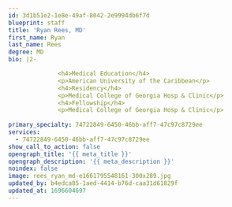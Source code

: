 ```yaml
---
id: 3d1b51e2-1e8e-49af-8042-2e9994db6f7d
blueprint: staff
title: 'Ryan Rees, MD'
first_name: Ryan
last_name: Rees
degree: MD
bio: |2-

              <h4>Medical Education</h4>
              <p>American University of the Caribbean</p>
              <h4>Residency</h4>
              <p>Medical College of Georgia Hosp & Clinic</p>
              <h4>Fellowship</h4>
              <p>Medical College of Georgia Hosp & Clinic</p>
          
primary_specialty: 74722849-6450-46bb-aff7-47c97c8729ee
services:
  - 74722849-6450-46bb-aff7-47c97c8729ee
show_call_to_action: false
opengraph_title: '{{ meta_title }}'
opengraph_description: '{{ meta_description }}'
noindex: false
image: rees_ryan_md-e1661795548161-300x289.jpg
updated_by: b4edca85-1aed-4414-b76d-caa31d61829f
updated_at: 1696604697
---
```

